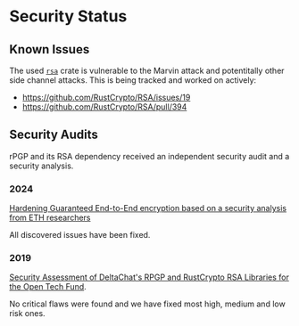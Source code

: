 # Security Status

## Known Issues

The used [`rsa`](https://crates.io/crates/rsa) crate is vulnerable to the Marvin attack and potentitally other side channel attacks. This is being tracked and worked on actively:

- https://github.com/RustCrypto/RSA/issues/19
- https://github.com/RustCrypto/RSA/pull/394

## Security Audits

rPGP and its RSA dependency received an independent security audit and a security analysis.

### 2024

[Hardening Guaranteed End-to-End encryption based on a security analysis from ETH researchers](https://delta.chat/en/2024-03-25-crypto-analysis-securejoin)

All discovered issues have been fixed.

### 2019

[Security Assessment of DeltaChat's RPGP and
RustCrypto RSA Libraries for the Open Tech
Fund](https://delta.chat/assets/blog/2019-first-security-review.pdf).

No critical flaws were found and we have fixed most high, medium and low risk ones.
